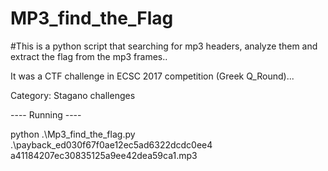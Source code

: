 # MP3_find_the_Flag

#This is a python script that searching for mp3 headers, analyze them and extract the flag from the mp3 frames..

It was a CTF challenge in ECSC 2017 competition (Greek Q_Round)...

Category: Stagano challenges


---- Running ----

python .\Mp3_find_the_flag.py .\payback_ed030f67f0ae12ec5ad6322dcdc0ee4
a41184207ec30835125a9ee42dea59ca1.mp3
